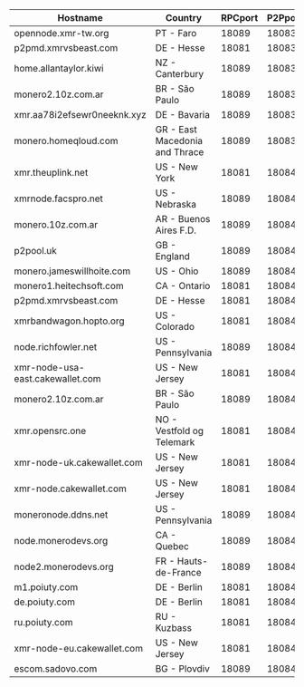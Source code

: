 Hostname | Country | RPCport | P2Pport
--- | --- | --- | ---
opennode.xmr-tw.org | PT - Faro | 18089 | 18083
p2pmd.xmrvsbeast.com | DE - Hesse | 18081 | 18083
home.allantaylor.kiwi | NZ - Canterbury | 18089 | 18083
monero2.10z.com.ar | BR - São Paulo | 18089 | 18083
xmr.aa78i2efsewr0neeknk.xyz | DE - Bavaria | 18089 | 18083
monero.homeqloud.com | GR - East Macedonia and Thrace | 18089 | 18083
xmr.theuplink.net | US - New York | 18081 | 18084
xmrnode.facspro.net | US - Nebraska | 18089 | 18084
monero.10z.com.ar | AR - Buenos Aires F.D. | 18089 | 18084
p2pool.uk | GB - England | 18089 | 18084
monero.jameswillhoite.com | US - Ohio | 18089 | 18084
monero1.heitechsoft.com | CA - Ontario | 18081 | 18084
p2pmd.xmrvsbeast.com | DE - Hesse | 18081 | 18084
xmrbandwagon.hopto.org | US - Colorado | 18081 | 18084
node.richfowler.net | US - Pennsylvania | 18089 | 18084
xmr-node-usa-east.cakewallet.com | US - New Jersey | 18081 | 18084
monero2.10z.com.ar | BR - São Paulo | 18089 | 18084
xmr.opensrc.one | NO - Vestfold og Telemark | 18081 | 18084
xmr-node-uk.cakewallet.com | US - New Jersey | 18081 | 18084
xmr-node.cakewallet.com | US - New Jersey | 18081 | 18084
moneronode.ddns.net | US - Pennsylvania | 18089 | 18084
node.monerodevs.org | CA - Quebec | 18089 | 18084
node2.monerodevs.org | FR - Hauts-de-France | 18089 | 18084
m1.poiuty.com | DE - Berlin | 18081 | 18084
de.poiuty.com | DE - Berlin | 18081 | 18084
ru.poiuty.com | RU - Kuzbass | 18081 | 18084
xmr-node-eu.cakewallet.com | US - New Jersey | 18081 | 18084
escom.sadovo.com | BG - Plovdiv | 18089 | 18084
